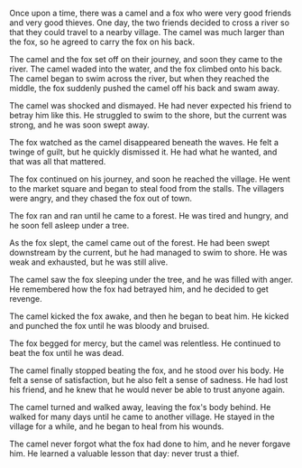 Once upon a time, there was a camel and a fox who were very good friends and very good thieves. One day, the two friends decided to cross a river so that they could travel to a nearby village. The camel was much larger than the fox, so he agreed to carry the fox on his back.

The camel and the fox set off on their journey, and soon they came to the river. The camel waded into the water, and the fox climbed onto his back. The camel began to swim across the river, but when they reached the middle, the fox suddenly pushed the camel off his back and swam away.

The camel was shocked and dismayed. He had never expected his friend to betray him like this. He struggled to swim to the shore, but the current was strong, and he was soon swept away.

The fox watched as the camel disappeared beneath the waves. He felt a twinge of guilt, but he quickly dismissed it. He had what he wanted, and that was all that mattered.

The fox continued on his journey, and soon he reached the village. He went to the market square and began to steal food from the stalls. The villagers were angry, and they chased the fox out of town.

The fox ran and ran until he came to a forest. He was tired and hungry, and he soon fell asleep under a tree.

As the fox slept, the camel came out of the forest. He had been swept downstream by the current, but he had managed to swim to shore. He was weak and exhausted, but he was still alive.

The camel saw the fox sleeping under the tree, and he was filled with anger. He remembered how the fox had betrayed him, and he decided to get revenge.

The camel kicked the fox awake, and then he began to beat him. He kicked and punched the fox until he was bloody and bruised.

The fox begged for mercy, but the camel was relentless. He continued to beat the fox until he was dead.

The camel finally stopped beating the fox, and he stood over his body. He felt a sense of satisfaction, but he also felt a sense of sadness. He had lost his friend, and he knew that he would never be able to trust anyone again.

The camel turned and walked away, leaving the fox's body behind. He walked for many days until he came to another village. He stayed in the village for a while, and he began to heal from his wounds.

The camel never forgot what the fox had done to him, and he never forgave him. He learned a valuable lesson that day: never trust a thief.